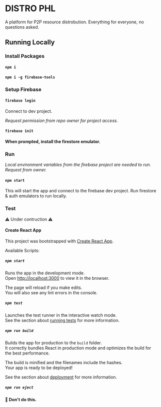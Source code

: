 # DISTRO PHL

A platform for P2P resource distrobution. Everything for everyone, no questions asked.

## Running Locally

### Install Packages

#### `npm i`

#### `npm i -g firebase-tools`

### Setup Firebase

#### `firebase login`

Connect to dev project.

*Request permission from repo owner for project access.*

#### `firebase init`

**When prompted, install the firestore emulator.**

### Run

*Local environment variables from the firebase project are needed to run. Request from owner.*

#### `npm start`

This will start the app and connect to the firebase dev project. Run firestore & auth emulators to run locally.

### Test

⚠️ Under contruction ⚠️

#### Create React App

This project was bootstrapped with [Create React App](https://github.com/facebook/create-react-app).

Available Scripts:

##### `npm start`

Runs the app in the development mode.\
Open [http://localhost:3000](http://localhost:3000) to view it in the browser.

The page will reload if you make edits.\
You will also see any lint errors in the console.

##### `npm test`

Launches the test runner in the interactive watch mode.\
See the section about [running tests](https://facebook.github.io/create-react-app/docs/running-tests) for more information.

##### `npm run build`

Builds the app for production to the `build` folder.\
It correctly bundles React in production mode and optimizes the build for the best performance.

The build is minified and the filenames include the hashes.\
Your app is ready to be deployed!

See the section about [deployment](https://facebook.github.io/create-react-app/docs/deployment) for more information.

##### `npm run eject`

**🔴 Don't do this.**

